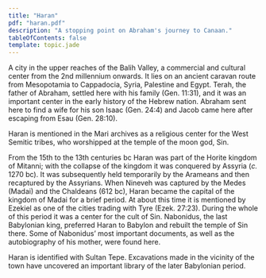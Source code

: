 ```yaml
---
title: "Haran"
pdf: "haran.pdf"
description: "A stopping point on Abraham's journey to Canaan."
tableOfContents: false
template: topic.jade
---
```


A city in the upper reaches of the Balih Valley, a commercial
and cultural center from the 2nd millennium onwards. It lies on an
ancient caravan route from Mesopotamia to Cappadocia, Syria, Palestine
and Egypt. Terah, the father of Abraham, settled here with his family
(Gen. 11:31), and it was an important center in the early history of the
Hebrew nation. Abraham sent here to find a wife for his son Isaac (Gen.
24:4) and Jacob came here after escaping from Esau (Gen. 28:10).

Haran is mentioned in the Mari archives as a religious center for the
West Semitic tribes, who worshipped at the temple of the moon god, Sin.

From the 15th to the 13th centuries bc Haran was part of the Horite
kingdom of Mitanni; with the collapse of the kingdom it was conquered by
Assyria (*c.* 1270 bc). It was subsequently held temporarily by the
Arameans and then recaptured by the Assyrians. When Nineveh was captured
by the Medes (Madai) and the Chaldeans (612 bc), Haran became the
capital of the kingdom of Madai for a brief period. At about this time
it is mentioned by Ezekiel as one of the cities trading with Tyre (Ezek.
27:23). During the whole of this period it was a center for the cult of
Sin. Nabonidus, the last Babylonian king, preferred Haran to Babylon and
rebuilt the temple of Sin there. Some of Nabonidus’ most important
documents, as well as the autobiography of his mother, were found here.

Haran is identified with Sultan Tepe. Excavations made in the vicinity
of the town have uncovered an important library of the later Babylonian
period.

